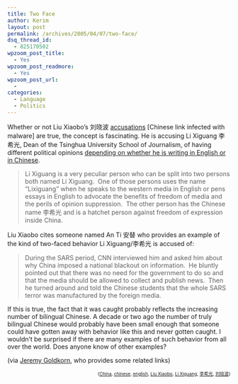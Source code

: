 ```yaml
---
title: Two Face
author: Kerim
layout: post
permalink: /archives/2005/04/07/two-face/
dsq_thread_id:
  - 825170502
wpzoom_post_title:
  - Yes
wpzoom_post_readmore:
  - Yes
wpzoom_post_url:
  - 
categories:
  - Language
  - Politics
---
```

Whether or not Liu Xiaobo&#8217;s 刘晓波 [accusations][1] [Chinese link infected with malware] are true, the concept is fascinating. He is accusing Li Xiguang 李希光, Dean of the Tsinghua University School of Journalism, of having different political opinions <a href="http://www.zonaeuropa.com/20050325_2.htm" onclick="_gaq.push(['_trackEvent', 'outbound-article', 'http://www.zonaeuropa.com/20050325_2.htm', 'depending on whether he is writing in English or in Chinese']);" >depending on whether he is writing in English or in Chinese</a>.

> Li Xiguang is a very peculiar person who can be split into two persons both named Li Xiguang.  One of those persons uses the name &#8220;Lixiguang&#8221; when he speaks to the western media in English or pens essays in English to advocate the benefits of freedom of media and the perils of opinion suppression.  The other person has the Chinese name 李希光 and is a hatchet person against freedom of expression inside China.

Liu Xiaobo cites someone named An Ti 安替 who provides an example of the kind of two-faced behavior Li Xiguang/李希光 is accused of:

> During the SARS period, CNN interviewed him and asked him about why China imposed a national blackout on information.  He bluntly pointed out that there was no need for the government to do so and that the media should be allowed to collect and publish news.  Then he turned around and told the Chinese students that the whole SARS terror was manufactured by the foreign media.

If this is true, the fact that it was caught probably reflects the increasing number of bilingual Chinese. A decade or two ago the number of truly bilingual Chinese would probably have been small enough that someone could have gotten away with behavior like this and never gotten caught. I wouldn&#8217;t be surprised if there are many examples of such behavior from all over the world. Does anyone know of other examples?

(via <a href="http://www.danwei.org/archives/001395.html" onclick="_gaq.push(['_trackEvent', 'outbound-article', 'http://www.danwei.org/archives/001395.html', 'Jeremy Goldkorn']);" >Jeremy Goldkorn</a>, who provides some related links)

<div style="text-align:right;">
  <span style="font-size:x-small;">{<a href="http://technorati.com/tag/China" onclick="_gaq.push(['_trackEvent', 'outbound-article', 'http://technorati.com/tag/China', 'China']);"  rel="tag">China</a>, <a href="http://technorati.com/tag/chinese" onclick="_gaq.push(['_trackEvent', 'outbound-article', 'http://technorati.com/tag/chinese', 'chinese']);"  rel="tag">chinese</a>, <a href="http://technorati.com/tag/english" onclick="_gaq.push(['_trackEvent', 'outbound-article', 'http://technorati.com/tag/english', 'english']);"  rel="tag">english</a>, <a href="http://technorati.com/tag/Liu Xiaobo" onclick="_gaq.push(['_trackEvent', 'outbound-article', 'http://technorati.com/tag/Liu Xiaobo', 'Liu Xiaobo']);"  rel="tag">Liu Xiaobo</a>, <a href="http://technorati.com/tag/Li Xiguang" onclick="_gaq.push(['_trackEvent', 'outbound-article', 'http://technorati.com/tag/Li Xiguang', 'Li Xiguang']);"  rel="tag">Li Xiguang</a>, <a href="http://technorati.com/tag/李希光" onclick="_gaq.push(['_trackEvent', 'outbound-article', 'http://technorati.com/tag/李希光', '李希光']);"  rel="tag">李希光</a>, <a href="http://technorati.com/tag/刘晓波" onclick="_gaq.push(['_trackEvent', 'outbound-article', 'http://technorati.com/tag/刘晓波', '刘晓波']);"  rel="tag">刘晓波</a>}</span>




 [1]: *http://www.peacehall.com/news/gb/china/2005/03/200503250431.shtml